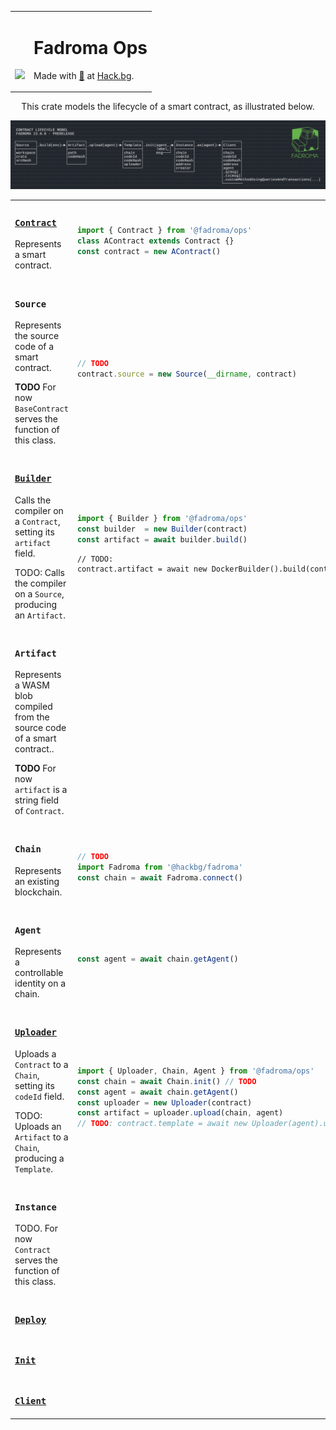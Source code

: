 <div align="center">
<table><tr><td valign="middle" style="vertical-align:bottom">

[<img src="https://github.com/hackbg/fadroma/raw/22.01/doc/logo.svg" width="300">](https://fadroma.tech)

</td><td valign="center">

# Fadroma Ops
Made with [💚](mailto:hello@hack.bg) at [Hack.bg](https://hack.bg).

</td></tr></table>

This crate models the lifecycle of a smart contract,
as illustrated below.

![](./.pix/Figure_1.png)

<table>
<tr><td width="50%" valign="top">

### [**`Contract`**](./Contract.ts)

Represents a smart contract.

</td><td width="50%">

```typescript
import { Contract } from '@fadroma/ops'
class AContract extends Contract {}
const contract = new AContract()
```

</td></tr>


<tr><td width="50%" valign="top">

### **`Source`**

Represents the source code of a smart contract.

**TODO** For now `BaseContract` serves the function of this class.

</td><td width="50%">

```typescript
// TODO
contract.source = new Source(__dirname, contract)
```

</td></tr>


<tr><td width="50%" valign="top">

### [**`Builder`**](./Build.ts)

Calls the compiler on a `Contract`,
setting its `artifact` field.

TODO: Calls the compiler on a `Source`,
producing an `Artifact`.

</td><td width="50%">

```typescript
import { Builder } from '@fadroma/ops'
const builder  = new Builder(contract)
const artifact = await builder.build()
```

```
// TODO:
contract.artifact = await new DockerBuilder().build(contract.source)
```

</td></tr>


<tr><td width="50%" valign="top">

### **`Artifact`**

Represents a WASM blob compiled from
the source code of a smart contract..

**TODO** For now `artifact` is a string field of `Contract`.

</td><td width="50%">

</td></tr>


<tr><td width="50%" valign="top">

### **`Chain`**

Represents an existing blockchain.

</td><td width="50%">

```typescript
// TODO
import Fadroma from '@hackbg/fadroma'
const chain = await Fadroma.connect()
```

</td></tr>


<tr><td width="50%" valign="top">

### **`Agent`**

Represents a controllable identity on a chain.

</td><td width="50%">

```typescript
const agent = await chain.getAgent()
```

</td></tr>


<tr><td width="50%" valign="top">

### [**`Uploader`**](./Upload.ts)

Uploads a `Contract` to a `Chain`,
setting its `codeId` field.

TODO: Uploads an `Artifact` to a `Chain`,
producing a `Template`.

</td><td width="50%">

```typescript
import { Uploader, Chain, Agent } from '@fadroma/ops'
const chain = await Chain.init() // TODO
const agent = await chain.getAgent()
const uploader = new Uploader(contract)
const artifact = uploader.upload(chain, agent)
// TODO: contract.template = await new Uploader(agent).upload(contract.artifact)
```

</td></tr>


<tr><td width="50%" valign="top">

### **`Instance`**

TODO. For now `Contract` serves the function of this class.

</td><td width="50%">

</td></tr>


<tr><td width="50%" valign="top">

### [**`Deploy`**](./Deploy.ts)

</td><td width="50%">

</td></tr>


<tr><td width="50%" valign="top">

### [**`Init`**](./Init.ts)

</td><td width="50%">

</td></tr>


<tr><td width="50%" valign="top">

### [**`Client`**](./Client.ts)

</td><td width="50%">

</td></tr>

</table>

</div>
